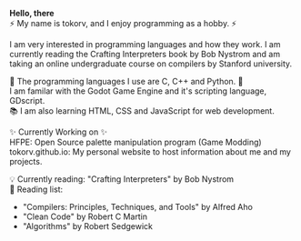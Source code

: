 **Hello, there** <br>
⚡ My name is tokorv, and I enjoy programming as a hobby. ⚡

I am very interested in programming languages and how they work.
I am currently reading the Crafting Interpreters book by Bob Nystrom and am taking an online undergraduate course on compilers by Stanford university.

🍻 The programming languages I use are C, C++ and Python. 🍻 <br>
I am familar with the Godot Game Engine and it's scripting language, GDscript.<br>
📚 I am also learning HTML, CSS and JavaScript for web development.

✨ Currently Working on ✨<br>
HFPE: Open Source palette manipulation program (Game Modding)<br>
tokorv.github.io: My personal website to host information about me and my projects.

💡 Currently reading: "Crafting Interpreters" by Bob Nystrom<br>
🌟 Reading list:
- "Compilers: Principles, Techniques, and Tools" by Alfred Aho
- "Clean Code" by Robert C Martin
- "Algorithms" by Robert Sedgewick

<!--
**k** is a ✨ _special_ ✨ repository because its `README.md` (this file) appears on your GitHub profile.

Here are some ideas to get you started:

- 🔭 I’m currently working on ...
- 🌱 I’m currently learning ...
- 👯 I’m looking to collaborate on ...
- 🤔 I’m looking for help with ...
- 💬 Ask me about ...
- 📫 How to reach me: ...
- 😄 Pronouns: ...
- ⚡ Fun fact: ...
-->

